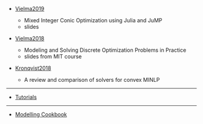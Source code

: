 - [Vielma2019](https://github.com/JeffreySarnoff/GUI.jl/blob/master/refs/JuMP/Vielma2019.pdf)
    - Mixed Integer Conic Optimization using Julia and JuMP
    - slides

- [Vielma2018](https://github.com/JeffreySarnoff/GUI.jl/blob/master/refs/JuMP/Vielma2018.pdf)
    - Modeling	and	Solving	Discrete	Optimization	Problems	in	Practice
    - slides from MIT course
    
- [Kronqvist2018](https://github.com/JeffreySarnoff/GUI.jl/blob/master/refs/JuMP/Kronqvist2018.pdf)
    - A review and comparison of solvers for convex MINLP

----

 - [Tutorials](https://github.com/barpit20/JuMPTutorials.jl)
 
----

- [Modelling Cookbook](https://github.com/JeffreySarnoff/GUI.jl/blob/master/refs/JuMP/MOSEKModelingCookbook.pdf)
